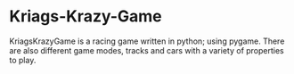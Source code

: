 # Kriags-Krazy-Game
KriagsKrazyGame is a racing game written in python; using pygame. There are also different game modes, tracks and cars with a variety of properties to play.
